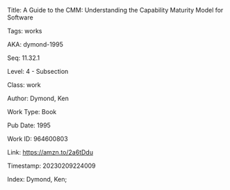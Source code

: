Title:  A Guide to the CMM: Understanding the Capability Maturity Model for Software

Tags:   works

AKA:    dymond-1995

Seq:    11.32.1

Level:  4 - Subsection

Class:  work

Author: Dymond, Ken

Work Type: Book

Pub Date: 1995

Work ID: 964600803

Link:   https://amzn.to/2a6tDdu

Timestamp: 20230209224009

Index:  Dymond, Ken; 
